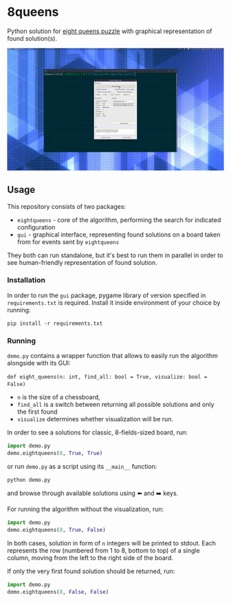# 8queens
Python solution for [eight queens puzzle](https://en.wikipedia.org/wiki/Eight_queens_puzzle) with graphical representation of found solution(s).

![Demo](test.gif)

## Usage
This repository consists of two packages:
- `eightqueens` - core of the algorithm, performing the search for indicated configuration
- `gui` - graphical interface, representing found solutions on a board taken from for events sent by `eightqueens`

They both can run standalone, but it's best to run them in parallel in order to see human-friendly representation of found solution.

### Installation
In order to run the `gui` package, pygame library of version specified in `requirements.txt` is required. Install it inside environment of your choice by running:
```commandline
pip install -r requirements.txt
``` 

### Running
`demo.py` contains a wrapper function that allows to easily run the algorithm alongside with its GUI:

`def eight_queens(n: int, find_all: bool = True, visualize: bool = False)`
- `n` is the size of a chessboard,
- `find_all` is a switch between returning all possible solutions and only the first found
- `visualize` determines whether visualization will be run.

In order to see a solutions for classic, 8-fields-sized board, run:
```python
import demo.py
demo.eightqueens(8, True, True)
```
or run `demo.py` as a script using its `__main__` function:
```commandline
python demo.py
``` 
and browse through available solutions using ⬅️ and ➡️ keys.

For running the algorithm without the visualization, run:
```python
import demo.py
demo.eightqueens(8, True, False)
```

In both cases, solution in form of `n` integers will be printed to stdout. Each represents the row (numbered from 1 to 8, bottom to top) of a single column, moving from the left to the right side of the board.

If only the very first found solution should be returned, run:
```python
import demo.py
demo.eightqueens(8, False, False)
```